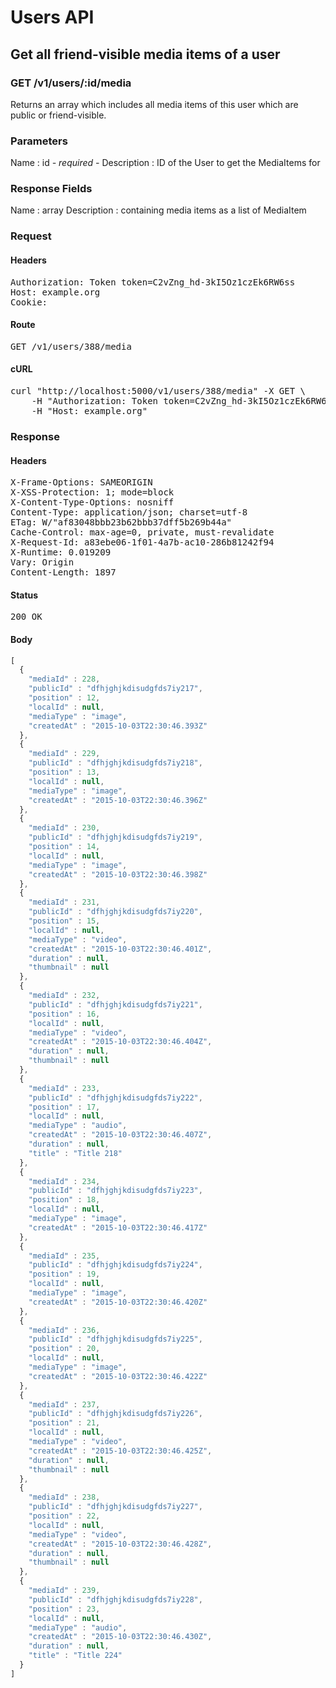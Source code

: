 # Users API

## Get all friend-visible media items of a user

### GET /v1/users/:id/media

Returns an array which includes all media items of this user which are public or friend-visible.

### Parameters

Name : id *- required -*
Description : ID of the User to get the MediaItems for


### Response Fields

Name : array
Description : containing media items as a list of MediaItem

### Request

#### Headers

<pre>Authorization: Token token=C2vZng_hd-3kI5Oz1czEk6RW6ss
Host: example.org
Cookie: </pre>

#### Route

<pre>GET /v1/users/388/media</pre>

#### cURL

<pre class="request">curl &quot;http://localhost:5000/v1/users/388/media&quot; -X GET \
	-H &quot;Authorization: Token token=C2vZng_hd-3kI5Oz1czEk6RW6ss&quot; \
	-H &quot;Host: example.org&quot;</pre>

### Response

#### Headers

<pre>X-Frame-Options: SAMEORIGIN
X-XSS-Protection: 1; mode=block
X-Content-Type-Options: nosniff
Content-Type: application/json; charset=utf-8
ETag: W/&quot;af83048bbb23b62bbb37dff5b269b44a&quot;
Cache-Control: max-age=0, private, must-revalidate
X-Request-Id: a83ebe06-1f01-4a7b-ac10-286b81242f94
X-Runtime: 0.019209
Vary: Origin
Content-Length: 1897</pre>

#### Status

<pre>200 OK</pre>

#### Body

```javascript
[
  {
    "mediaId" : 228,
    "publicId" : "dfhjghjkdisudgfds7iy217",
    "position" : 12,
    "localId" : null,
    "mediaType" : "image",
    "createdAt" : "2015-10-03T22:30:46.393Z"
  },
  {
    "mediaId" : 229,
    "publicId" : "dfhjghjkdisudgfds7iy218",
    "position" : 13,
    "localId" : null,
    "mediaType" : "image",
    "createdAt" : "2015-10-03T22:30:46.396Z"
  },
  {
    "mediaId" : 230,
    "publicId" : "dfhjghjkdisudgfds7iy219",
    "position" : 14,
    "localId" : null,
    "mediaType" : "image",
    "createdAt" : "2015-10-03T22:30:46.398Z"
  },
  {
    "mediaId" : 231,
    "publicId" : "dfhjghjkdisudgfds7iy220",
    "position" : 15,
    "localId" : null,
    "mediaType" : "video",
    "createdAt" : "2015-10-03T22:30:46.401Z",
    "duration" : null,
    "thumbnail" : null
  },
  {
    "mediaId" : 232,
    "publicId" : "dfhjghjkdisudgfds7iy221",
    "position" : 16,
    "localId" : null,
    "mediaType" : "video",
    "createdAt" : "2015-10-03T22:30:46.404Z",
    "duration" : null,
    "thumbnail" : null
  },
  {
    "mediaId" : 233,
    "publicId" : "dfhjghjkdisudgfds7iy222",
    "position" : 17,
    "localId" : null,
    "mediaType" : "audio",
    "createdAt" : "2015-10-03T22:30:46.407Z",
    "duration" : null,
    "title" : "Title 218"
  },
  {
    "mediaId" : 234,
    "publicId" : "dfhjghjkdisudgfds7iy223",
    "position" : 18,
    "localId" : null,
    "mediaType" : "image",
    "createdAt" : "2015-10-03T22:30:46.417Z"
  },
  {
    "mediaId" : 235,
    "publicId" : "dfhjghjkdisudgfds7iy224",
    "position" : 19,
    "localId" : null,
    "mediaType" : "image",
    "createdAt" : "2015-10-03T22:30:46.420Z"
  },
  {
    "mediaId" : 236,
    "publicId" : "dfhjghjkdisudgfds7iy225",
    "position" : 20,
    "localId" : null,
    "mediaType" : "image",
    "createdAt" : "2015-10-03T22:30:46.422Z"
  },
  {
    "mediaId" : 237,
    "publicId" : "dfhjghjkdisudgfds7iy226",
    "position" : 21,
    "localId" : null,
    "mediaType" : "video",
    "createdAt" : "2015-10-03T22:30:46.425Z",
    "duration" : null,
    "thumbnail" : null
  },
  {
    "mediaId" : 238,
    "publicId" : "dfhjghjkdisudgfds7iy227",
    "position" : 22,
    "localId" : null,
    "mediaType" : "video",
    "createdAt" : "2015-10-03T22:30:46.428Z",
    "duration" : null,
    "thumbnail" : null
  },
  {
    "mediaId" : 239,
    "publicId" : "dfhjghjkdisudgfds7iy228",
    "position" : 23,
    "localId" : null,
    "mediaType" : "audio",
    "createdAt" : "2015-10-03T22:30:46.430Z",
    "duration" : null,
    "title" : "Title 224"
  }
]
```
